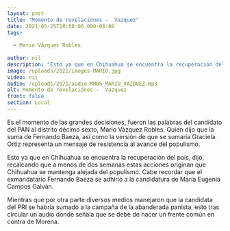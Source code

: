 ```yaml
---
layout: post
title: "Momento de revelaciónes -  Vazquez"
date: 2021-05-25T20:50:00.000-06:00
tags:
  
  - Mario Vázquez Robles
  
author: nil
description: "Esto ya que en Chihuahua se encuentra la recuperación del país."
image: /uploads/2021/images-MARIO.jpg
video: nil
audio: /uploads/2021/audio-MM06_MARIO_VAZQUEZ.mp3
alt: Momento de revelaciónes -  Vazquez
front: false
section: Local
---
```


Es el momento de las grandes decisiones, fueron las palabras del candidato del PAN al distrito décimo sexto, Mario Vázquez Robles. Quien dijo que la suma de Fernando Baeza, así como la versión de que se sumaría Graciela Ortiz representa un mensaje de resistencia al avance del populismo.

Esto ya que en Chihuahua se encuentra la recuperación del país, dijo, recalcando que a menos de dos semanas estas acciones originan que Chihuahua se mantenga alejada del populismo. Cabe recordar que el exmandatario Fernando Baeza se adhirió a la candidatura de María Eugenia Campos Galván.

Mientras que por otra parte diversos medios manejaron que la candidata del PRI se habría sumado a la campaña de la abanderada panista, esto tras circular un audio donde señala que se debe de hacer un frente común en contra de Morena.
